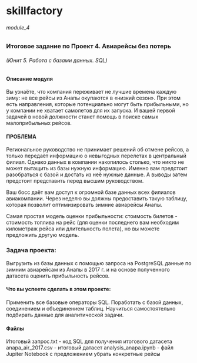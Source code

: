 # skillfactory

###### module_4

### Итоговое задание по Проект 4. Авиарейсы без потерь

###### (Юнит 5. Работа с базами данных. SQL)

#### Описание модуля

Вы узнаёте, что компания переживает не лучшие времена каждую зиму: не все рейсы из Анапы окупаются в «низкий сезон». При этом есть направления, которые потенциально могут быть прибыльными, но у компании не хватает самолетов для их запуска. И вашей первой задачей в новой должности станет помощь в поиске самых малоприбыльных рейсов.

#### ПРОБЛЕМА

Региональное руководство не принимает решений об отмене рейсов, а только передаёт информацию о невыгодных перелетах в центральный филиал. Однако данных в компании накопилось столько, что никто не может вытащить из базы нужную информацию. Именно вам предстоит разобраться с базой и достать из неё нужные данные. А выводы затем предстоит представить перед высшим руководством.

Ваш босс даёт вам доступ к огромной базе данных всех филиалов авиакомпании. Через неделю вы должны предоставить такую таблицу, которая позволит оптимизировать зимние авиарейсы Анапы.

Самая простая модель оценки прибыльности: стоимость билетов - стоимость топлива на рейс (для оценки последнего вам необходим километраж рейса или длительность полета), но вы можете предложить другую модель.

### Задача проекта: 

Выгрузить из базы данных с помощью запроса на PostgreSQL данные по зимним авиарейсам из Анапы в 2017 г. и на основе полученного датасета оценить прибыльность рейсов.

#### Что вы успеете сделать в этом проекте:

Применить все базовые операторы SQL.
Поработать с базой данных, соединением и объединением таблиц.
Научиться самостоятельно подбирать данные для аналитической задачи.

#### Файлы

Итоговый запрос.txt - код SQL для получения итогового датасета
anapa_air_2017.csv - итоговый датасет
analysis_anapa.ipynb - файл Jupiter Notebook с предложением убрать конкретные рейсы